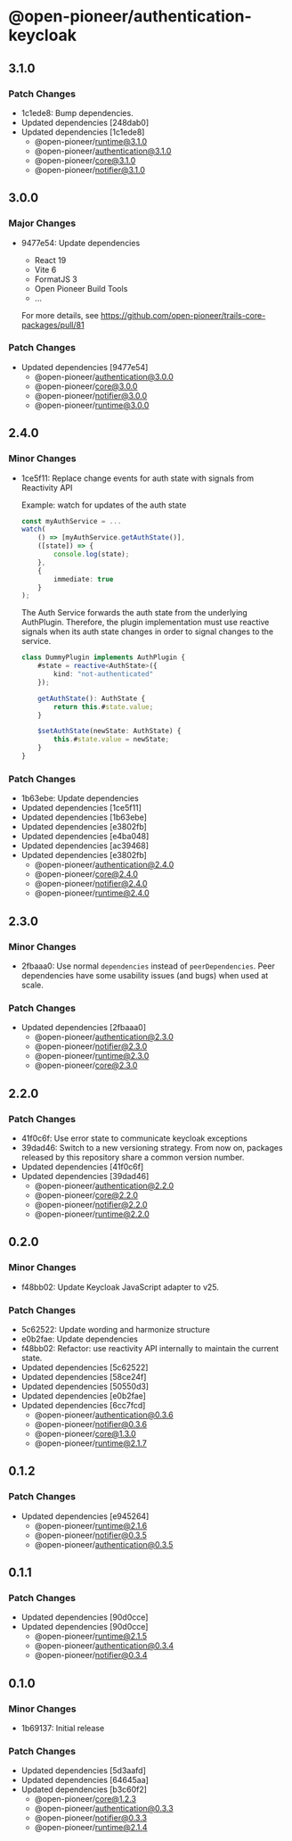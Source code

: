 # @open-pioneer/authentication-keycloak

## 3.1.0

### Patch Changes

- 1c1ede8: Bump dependencies.
- Updated dependencies [248dab0]
- Updated dependencies [1c1ede8]
    - @open-pioneer/runtime@3.1.0
    - @open-pioneer/authentication@3.1.0
    - @open-pioneer/core@3.1.0
    - @open-pioneer/notifier@3.1.0

## 3.0.0

### Major Changes

- 9477e54: Update dependencies

    - React 19
    - Vite 6
    - FormatJS 3
    - Open Pioneer Build Tools
    - ...

    For more details, see https://github.com/open-pioneer/trails-core-packages/pull/81

### Patch Changes

- Updated dependencies [9477e54]
    - @open-pioneer/authentication@3.0.0
    - @open-pioneer/core@3.0.0
    - @open-pioneer/notifier@3.0.0
    - @open-pioneer/runtime@3.0.0

## 2.4.0

### Minor Changes

- 1ce5f11: Replace change events for auth state with signals from Reactivity API

    Example: watch for updates of the auth state

    ```typescript
    const myAuthService = ...
    watch(
        () => [myAuthService.getAuthState()],
        ([state]) => {
            console.log(state);
        },
        {
            immediate: true
        }
    );
    ```

    The Auth Service forwards the auth state from the underlying AuthPlugin.
    Therefore, the plugin implementation must use reactive signals when its auth state changes in order to signal changes to the service.

    ```typescript
    class DummyPlugin implements AuthPlugin {
        #state = reactive<AuthState>({
            kind: "not-authenticated"
        });

        getAuthState(): AuthState {
            return this.#state.value;
        }

        $setAuthState(newState: AuthState) {
            this.#state.value = newState;
        }
    }
    ```

### Patch Changes

- 1b63ebe: Update dependencies
- Updated dependencies [1ce5f11]
- Updated dependencies [1b63ebe]
- Updated dependencies [e3802fb]
- Updated dependencies [e4ba048]
- Updated dependencies [ac39468]
- Updated dependencies [e3802fb]
    - @open-pioneer/authentication@2.4.0
    - @open-pioneer/core@2.4.0
    - @open-pioneer/notifier@2.4.0
    - @open-pioneer/runtime@2.4.0

## 2.3.0

### Minor Changes

- 2fbaaa0: Use normal `dependencies` instead of `peerDependencies`. Peer dependencies have some usability issues (and bugs) when used at scale.

### Patch Changes

- Updated dependencies [2fbaaa0]
    - @open-pioneer/authentication@2.3.0
    - @open-pioneer/notifier@2.3.0
    - @open-pioneer/runtime@2.3.0
    - @open-pioneer/core@2.3.0

## 2.2.0

### Patch Changes

- 41f0c6f: Use error state to communicate keycloak exceptions
- 39dad46: Switch to a new versioning strategy.
  From now on, packages released by this repository share a common version number.
- Updated dependencies [41f0c6f]
- Updated dependencies [39dad46]
    - @open-pioneer/authentication@2.2.0
    - @open-pioneer/core@2.2.0
    - @open-pioneer/notifier@2.2.0
    - @open-pioneer/runtime@2.2.0

## 0.2.0

### Minor Changes

- f48bb02: Update Keycloak JavaScript adapter to v25.

### Patch Changes

- 5c62522: Update wording and harmonize structure
- e0b2fae: Update dependencies
- f48bb02: Refactor: use reactivity API internally to maintain the current state.
- Updated dependencies [5c62522]
- Updated dependencies [58ce24f]
- Updated dependencies [50550d3]
- Updated dependencies [e0b2fae]
- Updated dependencies [6cc7fcd]
    - @open-pioneer/authentication@0.3.6
    - @open-pioneer/notifier@0.3.6
    - @open-pioneer/core@1.3.0
    - @open-pioneer/runtime@2.1.7

## 0.1.2

### Patch Changes

- Updated dependencies [e945264]
    - @open-pioneer/runtime@2.1.6
    - @open-pioneer/notifier@0.3.5
    - @open-pioneer/authentication@0.3.5

## 0.1.1

### Patch Changes

- Updated dependencies [90d0cce]
- Updated dependencies [90d0cce]
    - @open-pioneer/runtime@2.1.5
    - @open-pioneer/authentication@0.3.4
    - @open-pioneer/notifier@0.3.4

## 0.1.0

### Minor Changes

- 1b69137: Initial release

### Patch Changes

- Updated dependencies [5d3aafd]
- Updated dependencies [64645aa]
- Updated dependencies [b3c60f2]
    - @open-pioneer/core@1.2.3
    - @open-pioneer/authentication@0.3.3
    - @open-pioneer/notifier@0.3.3
    - @open-pioneer/runtime@2.1.4
